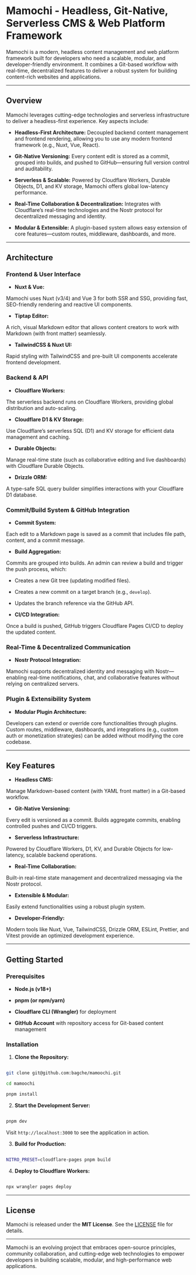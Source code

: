 # Mamochi - Headless, Git-Native, Serverless CMS & Web Platform Framework

Mamochi is a modern, headless content management and web platform framework built for developers who need a scalable, modular, and developer-friendly environment. It combines a Git-based workflow with real-time, decentralized features to deliver a robust system for building content-rich websites and applications.

---

## Overview

Mamochi leverages cutting-edge technologies and serverless infrastructure to deliver a headless-first experience. Key aspects include:

- **Headless-First Architecture:** Decoupled backend content management and frontend rendering, allowing you to use any modern frontend framework (e.g., Nuxt, Vue, React).

- **Git-Native Versioning:** Every content edit is stored as a commit, grouped into builds, and pushed to GitHub—ensuring full version control and auditability.

- **Serverless & Scalable:** Powered by Cloudflare Workers, Durable Objects, D1, and KV storage, Mamochi offers global low-latency performance.

- **Real-Time Collaboration & Decentralization:** Integrates with Cloudflare’s real-time technologies and the Nostr protocol for decentralized messaging and identity.

- **Modular & Extensible:** A plugin-based system allows easy extension of core features—custom routes, middleware, dashboards, and more.

---

## Architecture

### Frontend & User Interface

- **Nuxt & Vue:**

Mamochi uses Nuxt (v3/4) and Vue 3 for both SSR and SSG, providing fast, SEO-friendly rendering and reactive UI components.

- **Tiptap Editor:**

A rich, visual Markdown editor that allows content creators to work with Markdown (with front matter) seamlessly.

- **TailwindCSS & Nuxt UI:**

Rapid styling with TailwindCSS and pre-built UI components accelerate frontend development.

### Backend & API

- **Cloudflare Workers:**

The serverless backend runs on Cloudflare Workers, providing global distribution and auto-scaling.

- **Cloudflare D1 & KV Storage:**

Use Cloudflare’s serverless SQL (D1) and KV storage for efficient data management and caching.

- **Durable Objects:**

Manage real-time state (such as collaborative editing and live dashboards) with Cloudflare Durable Objects.

- **Drizzle ORM:**

A type-safe SQL query builder simplifies interactions with your Cloudflare D1 database.

### Commit/Build System & GitHub Integration

- **Commit System:**

Each edit to a Markdown page is saved as a commit that includes file path, content, and a commit message.

- **Build Aggregation:**

Commits are grouped into builds. An admin can review a build and trigger the push process, which:

- Creates a new Git tree (updating modified files).

- Creates a new commit on a target branch (e.g., `develop`).

- Updates the branch reference via the GitHub API.

- **CI/CD Integration:**

Once a build is pushed, GitHub triggers Cloudflare Pages CI/CD to deploy the updated content.

### Real-Time & Decentralized Communication

- **Nostr Protocol Integration:**

Mamochi supports decentralized identity and messaging with Nostr—enabling real-time notifications, chat, and collaborative features without relying on centralized servers.

### Plugin & Extensibility System

- **Modular Plugin Architecture:**

Developers can extend or override core functionalities through plugins. Custom routes, middleware, dashboards, and integrations (e.g., custom auth or monetization strategies) can be added without modifying the core codebase.

---

## Key Features

- **Headless CMS:**

Manage Markdown-based content (with YAML front matter) in a Git-based workflow.

- **Git-Native Versioning:**

Every edit is versioned as a commit. Builds aggregate commits, enabling controlled pushes and CI/CD triggers.

- **Serverless Infrastructure:**

Powered by Cloudflare Workers, D1, KV, and Durable Objects for low-latency, scalable backend operations.

- **Real-Time Collaboration:**

Built-in real-time state management and decentralized messaging via the Nostr protocol.

- **Extensible & Modular:**

Easily extend functionalities using a robust plugin system.

- **Developer-Friendly:**

Modern tools like Nuxt, Vue, TailwindCSS, Drizzle ORM, ESLint, Prettier, and Vitest provide an optimized development experience.

---

## Getting Started

### Prerequisites

- **Node.js (v18+)**

- **pnpm (or npm/yarn)**

- **Cloudflare CLI (Wrangler)** for deployment

- **GitHub Account** with repository access for Git-based content management

### Installation

1. **Clone the Repository:**

```sh

git clone git@github.com:bagche/mamoochi.git

cd mamoochi

pnpm install

```

2. **Start the Development Server:**

```sh

pnpm dev

```

Visit `http://localhost:3000` to see the application in action.

3. **Build for Production:**

```sh

NITRO_PRESET=cloudflare-pages pnpm build

```

4. **Deploy to Cloudflare Workers:**

```sh

npx wrangler pages deploy

```

---

## License

Mamochi is released under the **MIT License**. See the [LICENSE](LICENSE) file for details.

---

Mamochi is an evolving project that embraces open-source principles, community collaboration, and cutting-edge web technologies to empower developers in building scalable, modular, and high-performance web applications.
